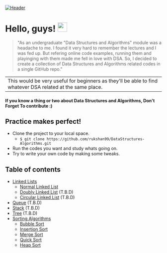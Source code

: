[![Header](https://i.ibb.co/YkFVHTZ/cover.png "Header")](https://linkedin.com/in/rukshanjayasekara)

# Hello, guys! <img src="https://raw.githubusercontent.com/MartinHeinz/MartinHeinz/master/wave.gif" width="30px">
> "As an undergraduate "Data Structures and Algorithms" module was a headache to me. I found it very hard to remember the lectures and I was fed up. But refering online code examples, running them and playinging with them made me fell in love with DSA. So, I decided to create a collection of Data Structures and Algorithms related codes in a single GitHub repo."
<table>
<tr>
<td>
This would be very useful for beginners as they'll be able to find whatever DSA related at the same place.
</td>
</tr>
</table>

#### If you know a thing or two about Data Structures and Algorithms, Don't Forget To contribute :)

## Practice makes perfect!
* Clone the project to your local space.
	* `$ git clone https://github.com/rukshan99/DataStructures-Algorithms.git`
* Run the codes you want and study whats going on.
* Try to write your own code by making some tweaks. 

## Table of contents
* [Linked Lists](https://github.com/rukshan99/DataStructures-Algorithms/tree/main/src/linked_list)
	* [Normal Linked List](https://github.com/rukshan99/DataStructures-Algorithms/tree/main/src/linked_list) 
	* [Doubly Linked List]() (T.B.D)
	* [Circular Linked List]() (T.B.D)
* [Queue]()	(T.B.D)
* [Stack]()	(T.B.D)
* [Tree]()	(T.B.D)
* [Sorting Algorithms](https://github.com/rukshan99/DataStructures-Algorithms/blob/main/src/sorting/)
	* [Bubble Sort](https://github.com/rukshan99/DataStructures-Algorithms/blob/main/src/sorting/BubbleSort.java)
	* [Insertion Sort](https://github.com/rukshan99/DataStructures-Algorithms/blob/main/src/sorting/InsertionSort.java)
	* [Merge Sort](https://github.com/rukshan99/DataStructures-Algorithms/blob/main/src/sorting/MergeSort.java)
	* [Quick Sort](https://github.com/rukshan99/DataStructures-Algorithms/blob/main/src/sorting/QuickSort.java)
	* [Heap Sort](https://github.com/rukshan99/DataStructures-Algorithms/blob/main/src/sorting/HeapSort.java)

